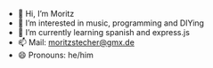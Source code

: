 - 👋 Hi, I’m Moritz
- 👀 I’m interested in music, programming and DIYing
- 🌱 I’m currently learning spanish and express.js
- 📫 Mail: moritzstecher@gmx.de
- 😄 Pronouns: he/him

<!---
stechmo/stechmo is a ✨ special ✨ repository because its `README.md` (this file) appears on your GitHub profile.
You can click the Preview link to take a look at your changes.
--->
